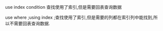 use  index condition  查找使用了索引,但是需要回表查询数据

use where ;using index ;查找使用了索引,但是需要的列都在索引列中能找到,所以不需要回表查询数据.


